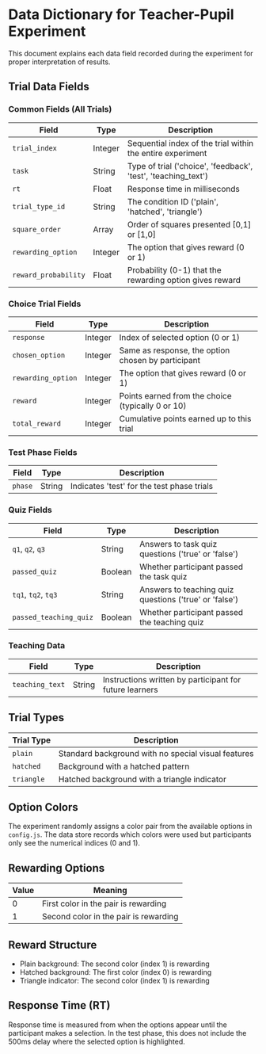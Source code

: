# Data Dictionary for Teacher-Pupil Experiment

This document explains each data field recorded during the experiment for proper interpretation of results.

## Trial Data Fields

### Common Fields (All Trials)

| Field | Type | Description |
|-------|------|-------------|
| `trial_index` | Integer | Sequential index of the trial within the entire experiment |
| `task` | String | Type of trial ('choice', 'feedback', 'test', 'teaching_text') |
| `rt` | Float | Response time in milliseconds |
| `trial_type_id` | String | The condition ID ('plain', 'hatched', 'triangle') |
| `square_order` | Array | Order of squares presented [0,1] or [1,0] |
| `rewarding_option` | Integer | The option that gives reward (0 or 1) |
| `reward_probability` | Float | Probability (0-1) that the rewarding option gives reward |

### Choice Trial Fields

| Field | Type | Description |
|-------|------|-------------|
| `response` | Integer | Index of selected option (0 or 1) |
| `chosen_option` | Integer | Same as response, the option chosen by participant |
| `rewarding_option` | Integer | The option that gives reward (0 or 1) |
| `reward` | Integer | Points earned from the choice (typically 0 or 10) |
| `total_reward` | Integer | Cumulative points earned up to this trial |

### Test Phase Fields

| Field | Type | Description |
|-------|------|-------------|
| `phase` | String | Indicates 'test' for the test phase trials |

### Quiz Fields

| Field | Type | Description |
|-------|------|-------------|
| `q1`, `q2`, `q3` | String | Answers to task quiz questions ('true' or 'false') |
| `passed_quiz` | Boolean | Whether participant passed the task quiz |
| `tq1`, `tq2`, `tq3` | String | Answers to teaching quiz questions ('true' or 'false') |
| `passed_teaching_quiz` | Boolean | Whether participant passed the teaching quiz |

### Teaching Data

| Field | Type | Description |
|-------|------|-------------|
| `teaching_text` | String | Instructions written by participant for future learners |

## Trial Types

| Trial Type | Description |
|------------|-------------|
| `plain` | Standard background with no special visual features |
| `hatched` | Background with a hatched pattern |
| `triangle` | Hatched background with a triangle indicator |

## Option Colors

The experiment randomly assigns a color pair from the available options in `config.js`. The data store records which colors were used but participants only see the numerical indices (0 and 1).

## Rewarding Options

| Value | Meaning |
|-------|---------|
| 0 | First color in the pair is rewarding |
| 1 | Second color in the pair is rewarding |

## Reward Structure

- Plain background: The second color (index 1) is rewarding
- Hatched background: The first color (index 0) is rewarding
- Triangle indicator: The second color (index 1) is rewarding

## Response Time (RT)

Response time is measured from when the options appear until the participant makes a selection. In the test phase, this does not include the 500ms delay where the selected option is highlighted.
